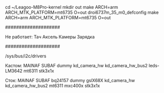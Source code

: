 
cd ~/Leagoo-M8Pro-kernel
mkdir out
make ARCH=arm ARCH_MTK_PLATFORM=mt6735 O=out droi6737m_35_m0_defconfig
make ARCH=arm ARCH_MTK_PLATFORM=mt6735 O=out


####################

Не работает:
Тач
Аксель
Камеры
Зарядка


####################

/sys/bus/i2c/drivers

Кастом: MAINAF  SUBAF  dummy  kd_camera_hw  kd_camera_hw_bus2  leds-LM3642  mt6311  stk3x1x

Сток: MAINAF  SUBAF  bq24157  dummy  gslX68X  kd_camera_hw  kd_camera_hw_bus2  mt6311  mxc400x  stk3x1x

